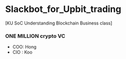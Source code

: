 # Slackbot_for_Upbit_trading
[KU SoC Understanding Blockchain Business class]
### ONE MILLION crypto VC
- COO: Hong
- CIO : Koo
